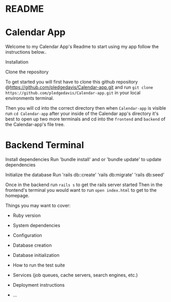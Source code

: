 # README
# Calendar App

Welcome to my Calendar App's Readme to start using my app follow the instructions below..

Installation

Clone the repository

To get started you will first have to clone this github repository
@https://github.com/pledgedavis/Calendar-app.git and run `git clone https://github.com/pledgedavis/Calendar-app.git` in your local environments terminal.

Then you will cd into the correct directory then when `Calendar-app` is visible run `cd Calendar-app` after your inside of the Calendar app's directory it's best to open up two more terminals and  cd into the `frontend` and `backend` of the Calendar-app's file tree.

# Backend Terminal

Install dependencies
Run 'bundle install' and or 'bundle update' to update dependencies 

Initialize the database
Run 'rails db::create' 'rails db:migrate' 'rails db:seed'










Once in the backend run `rails s` to get the rails server started 
Then in the frontend's terminal you would want to run `open index.html` to get to the homepage.






Things you may want to cover:

* Ruby version

* System dependencies

* Configuration

* Database creation

* Database initialization

* How to run the test suite

* Services (job queues, cache servers, search engines, etc.)

* Deployment instructions

* ...
